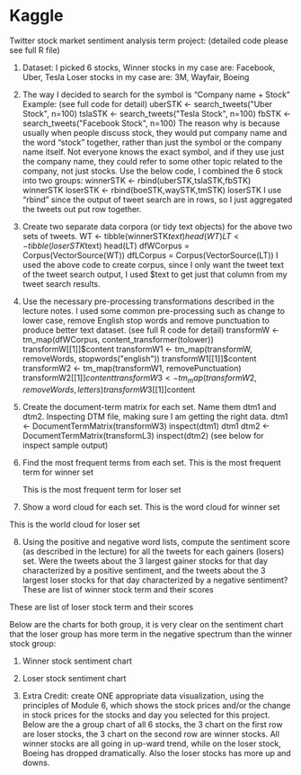 # Kaggle
Twitter stock market sentiment analysis term project: (detailed code please see full R file)
1. Dataset: I picked 6 stocks, 
Winner stocks in my case are: Facebook, Uber, Tesla
Loser stocks in my case are: 3M, Wayfair, Boeing

2. The way I decided to search for the symbol is “Company name + Stock”
Example: (see full code for detail)
uberSTK <- search_tweets("Uber Stock", n=100)
tslaSTK <- search_tweets("Tesla Stock", n=100)
fbSTK <- search_tweets("Facebook Stock", n=100)
The reason why is because usually when people discuss stock, they would put company name and the word “stock” together, rather than just the symbol or the company name itself. Not everyone knows the exact symbol, and if they use just the company name, they could refer to some other topic related to the company, not just stocks. 
	Use the below code, I combined the 6 stock into two groups:
winnerSTK <- rbind(uberSTK,tslaSTK,fbSTK)
winnerSTK
loserSTK <- rbind(boeSTK,waySTK,tmSTK)
loserSTK
I use “rbind” since the output of tweet search are in rows, so I just aggregated the tweets out put row together.

3. Create two separate data corpora (or tidy text objects) for the above two sets of tweets. 
WT <- tibble(winnerSTK$text)
head(WT)
LT <- tibble(loserSTK$text)
head(LT)
dfWCorpus = Corpus(VectorSource(WT)) 
dfLCorpus = Corpus(VectorSource(LT))
I used the above code to create corpus, since I only want the tweet text of the tweet search output, I used $text to get just that column from my tweet search results.

4. Use the necessary pre-processing transformations described in the lecture notes. 
I used some common pre-processing such as change to lower case, remove English stop words and remove punctuation to produce better text dataset. (see full R code for detail)
transformW <- tm_map(dfWCorpus, content_transformer(tolower))
transformW[[1]]$content
transformW1 <- tm_map(transformW, removeWords, stopwords("english"))
transformW1[[1]]$content
transformW2 <- tm_map(transformW1, removePunctuation)
transformW2[[1]]$content
transformW3 <- tm_map(transformW2, removeWords, letters)
transformW3[[1]]$content


5. Create the document-term matrix for each set. Name them dtm1 and dtm2. 
Inspecting DTM file, making sure I am getting the right data. 
dtm1 <- DocumentTermMatrix(transformW3)
inspect(dtm1)
dtm1
dtm2 <- DocumentTermMatrix(transformL3)
inspect(dtm2)
(see below for inspect sample output)
 
6. Find the most frequent terms from each set. 
	This is the most frequent term for winner set
 
	This is the most frequent term for loser set
 
7. Show a word cloud for each set. 
This is the word cloud for winner set
 
This is the world cloud for loser set
 
8. Using the positive and negative word lists, compute the sentiment score (as described in the lecture) for all the tweets for each gainers (losers) set. Were the tweets about the 3 largest gainer stocks for that day characterized by a positive sentiment, and the tweets about the 3 largest loser stocks for that day characterized by a negative sentiment? 
These are list of winner stock term and their scores
 
These are list of loser stock term and their scores
 
Below are the charts for both group, it is very clear on the sentiment chart that the loser group has more term in the negative spectrum than the winner stock group:
1.	Winner stock sentiment chart
 
2.	Loser stock sentiment chart
 
9. Extra Credit: create ONE appropriate data visualization, using the principles of Module 6, which shows the stock prices and/or the change in stock prices for the stocks and day you selected for this project. 
Below are the a group chart of all 6 stocks, the 3 chart on the first row are loser stocks, the 3 chart on the second row are winner stocks. All winner stocks are all going in up-ward trend, while on the loser stock, Boeing has dropped dramatically. Also the loser stocks has more up and downs.

 
